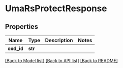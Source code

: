 # UmaRsProtectResponse

## Properties
Name | Type | Description | Notes
------------ | ------------- | ------------- | -------------
**oxd_id** | **str** |  | 

[[Back to Model list]](../README.md#documentation-for-models) [[Back to API list]](../README.md#documentation-for-api-endpoints) [[Back to README]](../README.md)

